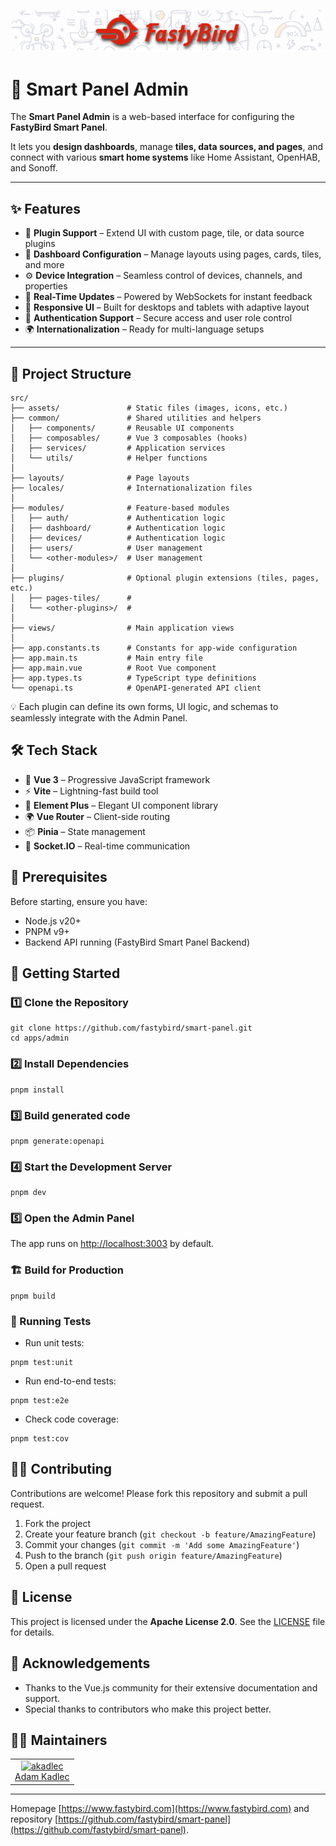 <p align="center">
	<img src="https://github.com/fastybird/.github/blob/main/assets/repo_title.png?raw=true" alt="FastyBird"/>
</p>

# 🚀 Smart Panel Admin

The **Smart Panel Admin** is a web-based interface for configuring the **FastyBird Smart Panel**.

It lets you **design dashboards**, manage **tiles, data sources, and pages**, and connect with various **smart home systems** like Home Assistant, OpenHAB, and Sonoff.

---

## ✨ Features

- 🧩 **Plugin Support** – Extend UI with custom page, tile, or data source plugins
- 🧱 **Dashboard Configuration** – Manage layouts using pages, cards, tiles, and more
- ⚙️ **Device Integration** – Seamless control of devices, channels, and properties
- 🔁 **Real-Time Updates** – Powered by WebSockets for instant feedback
- 📱 **Responsive UI** – Built for desktops and tablets with adaptive layout
- 🔐 **Authentication Support** – Secure access and user role control
- 🌍 **Internationalization** – Ready for multi-language setups

---

## 📂 Project Structure

```plaintext
src/
├── assets/               # Static files (images, icons, etc.)
├── common/               # Shared utilities and helpers
│   ├── components/       # Reusable UI components
│   ├── composables/      # Vue 3 composables (hooks)
│   ├── services/         # Application services
│   └── utils/            # Helper functions
│
├── layouts/              # Page layouts
├── locales/              # Internationalization files
│
├── modules/              # Feature-based modules
│   ├── auth/             # Authentication logic
│   ├── dashboard/        # Authentication logic
│   ├── devices/          # Authentication logic
│   ├── users/            # User management
│   └── <other-modules>/  # User management
│
├── plugins/              # Optional plugin extensions (tiles, pages, etc.)
│   ├── pages-tiles/      #
│   └── <other-plugins>/  #
│
├── views/                # Main application views
│
├── app.constants.ts      # Constants for app-wide configuration
├── app.main.ts           # Main entry file
├── app.main.vue          # Root Vue component
├── app.types.ts          # TypeScript type definitions
└── openapi.ts            # OpenAPI-generated API client
```

💡 Each plugin can define its own forms, UI logic, and schemas to seamlessly integrate with the Admin Panel.

## 🛠️ Tech Stack

- 🚀 **Vue 3** – Progressive JavaScript framework
- ⚡ **Vite** – Lightning-fast build tool
- 🎨 **Element Plus** – Elegant UI component library
- 🌍 **Vue Router** – Client-side routing
- 📦 **Pinia** – State management
- 🔗 **Socket.IO** – Real-time communication

## 🚧 Prerequisites

Before starting, ensure you have:

- Node.js v20+
- PNPM v9+
- Backend API running (FastyBird Smart Panel Backend)

## 🚀 Getting Started

### 1️⃣ Clone the Repository

```shell
git clone https://github.com/fastybird/smart-panel.git
cd apps/admin
```

### 2️⃣ Install Dependencies

```shell
pnpm install
```

### 3️⃣ Build generated code

```shell
pnpm generate:openapi
```

### 4️⃣ Start the Development Server

```shell
pnpm dev
```

### 5️⃣ Open the Admin Panel

The app runs on [http://localhost:3003](http://localhost:3003) by default.

### 🏗️ Build for Production

```shell
pnpm build
```

### 🧪 Running Tests

- Run unit tests:
```shell
pnpm test:unit
```

- Run end-to-end tests:
```shell
pnpm test:e2e
```

- Check code coverage:
```shell
pnpm test:cov
```

## 👨‍💻 Contributing

Contributions are welcome! Please fork this repository and submit a pull request.

1. Fork the project
2. Create your feature branch (`git checkout -b feature/AmazingFeature`)
3. Commit your changes (`git commit -m 'Add some AmazingFeature'`)
4. Push to the branch (`git push origin feature/AmazingFeature`)
5. Open a pull request

## 📜 License

This project is licensed under the **Apache License 2.0**. See the [LICENSE](https://github.com/FastyBird/smart-panel/blob/main/LICENSE.md) file for details.

## 🌟 Acknowledgements

- Thanks to the Vue.js community for their extensive documentation and support.
- Special thanks to contributors who make this project better.

## 👨‍💻 Maintainers

<table>
	<tbody>
		<tr>
			<td align="center">
				<a href="https://github.com/akadlec">
					<img alt="akadlec" width="80" height="80" src="https://avatars3.githubusercontent.com/u/1866672?s=460&amp;v=4" />
				</a>
				<br>
				<a href="https://github.com/akadlec">Adam Kadlec</a>
			</td>
		</tr>
	</tbody>
</table>

***
Homepage [https://www.fastybird.com](https://www.fastybird.com) and repository [https://github.com/fastybird/smart-panel](https://github.com/fastybird/smart-panel).
